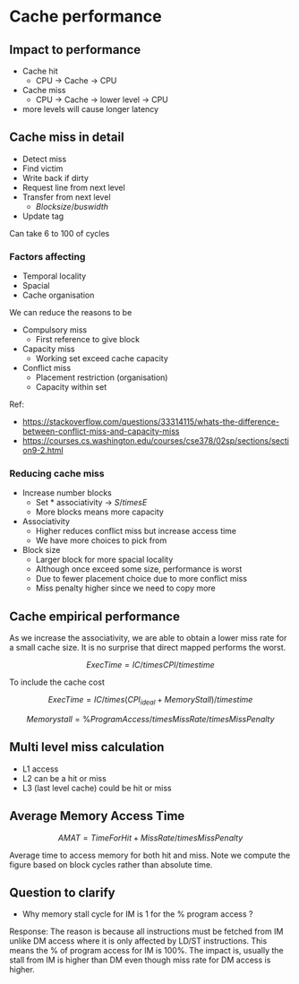 # Cache performance

## Impact to performance

- Cache hit
  - CPU -> Cache -> CPU
- Cache miss
  - CPU -> Cache -> lower level -> CPU
- more levels will cause longer latency

## Cache miss in detail

- Detect miss
- Find victim
- Write back if dirty
- Request line from next level
- Transfer from next level
  - $Block size / bus width$
- Update tag

Can take 6 to 100 of cycles

### Factors affecting

- Temporal locality
- Spacial
- Cache organisation

We can reduce the reasons to be

- Compulsory miss
  - First reference to give block
- Capacity miss
  - Working set exceed cache capacity
- Conflict miss
  - Placement restriction (organisation)
  - Capacity within set

Ref:

- <https://stackoverflow.com/questions/33314115/whats-the-difference-between-conflict-miss-and-capacity-miss>
- <https://courses.cs.washington.edu/courses/cse378/02sp/sections/section9-2.html>

### Reducing cache miss

- Increase number blocks
  - Set * associativity -> $S /times E$
  - More blocks means more capacity
- Associativity
  - Higher reduces conflict miss but increase access time
  - We have more choices to pick from
- Block size
  - Larger block for more spacial locality
  - Although once exceed some size, performance is worst
  - Due to fewer placement choice due to more conflict miss
  - Miss penalty higher since we need to copy more

## Cache empirical performance

As we increase the associativity, we are able to obtain a lower miss rate for a
small cache size. It is no surprise that direct mapped performs the worst.

$$Exec Time = IC /times CPI /times time$$

To include the cache cost

$$Exec Time = IC /times (CPI_{ideal} + Memory Stall) /times time$$

$$Memory stall = \% Program Access /times Miss Rate /times Miss Penalty$$

## Multi level miss calculation

- L1 access
- L2 can be a hit or miss
- L3 (last level cache) could be hit or miss

## Average Memory Access Time

$$AMAT = Time For Hit + Miss Rate /times Miss Penalty$$

Average time to access memory for both hit and miss. Note we compute the figure
based on block cycles rather than absolute time.

## Question to clarify

- Why memory stall cycle for IM is 1 for the % program access ?

Response: The reason is because all instructions must be fetched from IM unlike
DM access where it is only affected by LD/ST instructions. This means the % of
program access for IM is 100%. The impact is, usually the stall from IM is higher
than DM even though miss rate for DM access is higher.
